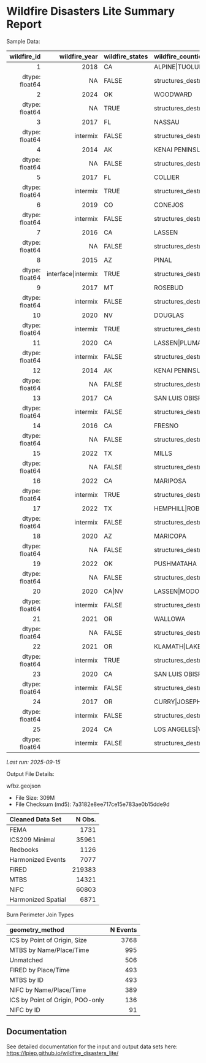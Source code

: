 # Wildfire Disasters Lite Summary Report


Sample Data:

| wildfire_id | wildfire_year | wildfire_states | wildfire_counties | wildfire_area | wildfire_complex | wildfire_complex_names | wildfire_total_fatalities | wildfire_max_civil_fatalities | wildfire_civil_fatalities | wildfire_civil_injuries | wildfire_total_injuries | wildfire_civil_evacuation | wildfire_total_evacuation | wildfire_struct_destroyed | wildfire_struct_threatened | wildfire_cost | wildfire_community_intersect | wildfire_max_pop_den | wildfire_buffered_avg_pop_den | wildfire_wui | wildfire_fema_dec | wildfire_disaster_criteria_met | wildfire_ignition_date | wildfire_containment_date | wildfire_ignition_date_max | wildfire_containment_date_max | wildfire_fema_dec_date | wildfire_poo_lat | wildfire_poo_lon | geometry_src | geometry_method | redbook_id | ics_id | fired_id | mtbs_id | fema_id |
|---:|---:|:---|:---|---:|:---|:---|---:|---:|---:|---:|---:|---:|---:|---:|---:|---:|:---|---:|:---|:---|:---|:---|:---|:---|:---|:---|:---|---:|---:|:---|:---|:---|:---|:---|:---|:---|
| 1 | 2018 | CA | ALPINE\|TUOLUMNE | 146.200893 | FALSE | DONNELL | NA | NA | NA | 0 | 6 | NA | NA | 135 | NA | NA | TRUE | 610.2583 | 0 0.074335 |  |  |  |  |  |  |  |  |  |  |  |  |  |  |  |  |  |
| dtype: float64 | NA | FALSE | structures_destroyed | 2018-08-01 | 2018-10-31 | 2018-08-01 | 2018-10-31 | NA | 38.34877 | -119.92940 | MTBS | MTBS by ID | 801 | 2018_001702_DONNELL | NA | CA3834911992920180801 | NA |  |  |  |  |  |  |  |  |  |  |  |  |  |  |  |  |  |  |  |
| 2 | 2024 | OK | WOODWARD | 19.105698 | FALSE | 57 | NA | NA | NA | 0 | 2 | NA | NA | 1 | 1720 | NA | TRUE | 3383.0684 | 0 4.128573 |  |  |  |  |  |  |  |  |  |  |  |  |  |  |  |  |  |
| dtype: float64 | NA | TRUE | structures_destroyed\|fema_fmag_declaration | 2024-04-06 | 2024-04-12 | 2024-04-06 | 2024-04-12 | 2024-04-06 | 36.19250 | -99.50333 | MTBS | MTBS by ID | NA | 2024_240450_57 | NA | OK3619309950320240406 | FM-5491-OK |  |  |  |  |  |  |  |  |  |  |  |  |  |  |  |  |  |  |  |
| 3 | 2017 | FL | NASSAU | 2.921101 | FALSE | GARFIELD RD | NA | NA | NA | NA | NA | NA | NA | 19 | NA | NA | TRUE | 830.2966 | 0 5.473117 |  |  |  |  |  |  |  |  |  |  |  |  |  |  |  |  |  |
| dtype: float64 | intermix | FALSE | structures_destroyed | 2017-03-22 | NA | 2017-03-22 | NA | NA | 30.42750 | -82.02333 | MTBS | MTBS by ID | NA | 2017_070202_GARFIELD ROAD | NA | FL3042808202320170322 | NA |  |  |  |  |  |  |  |  |  |  |  |  |  |  |  |  |  |  |  |
| 4 | 2014 | AK | KENAI PENINSULA | 6.714350 | FALSE | TYONEK | NA | NA | NA | NA | NA | NA | NA | 5 | 0 | 4.00e+06 | TRUE | 1612.9251 | 0 0.056244 |  |  |  |  |  |  |  |  |  |  |  |  |  |  |  |  |  |
| dtype: float64 | NA | FALSE | structures_destroyed | 2014-05-19 | NA | 2014-05-19 | NA | NA | 61.09932 | -151.12863 | MTBS | MTBS by ID | NA | 2014_401138_TYONEK | NA | AK6109915112920140519 | NA |  |  |  |  |  |  |  |  |  |  |  |  |  |  |  |  |  |  |  |
| 5 | 2017 | FL | COLLIER | 26.204585 | FALSE | 30TH AVE | NA | NA | NA | 1 | 1 | 7000 | 7000 | 4 | 0 | 0.00e+00 | TRUE | 21915.9193 | 0 116.334668 |  |  |  |  |  |  |  |  |  |  |  |  |  |  |  |  |  |
| dtype: float64 | intermix | TRUE | structures_destroyed\|fema_fmag_declaration | 2017-04-20 | 2017-06-05 | 2017-04-20 | 2017-06-05 | 2017-04-21 | 44.39167 | -115.51306 | MTBS | MTBS by ID | NA | 2017_170178_30TH AVE | NA | FL2618808154420170420 | FM-5178-FL |  |  |  |  |  |  |  |  |  |  |  |  |  |  |  |  |  |  |  |
| 6 | 2019 | CO | CONEJOS | 9.151442 | FALSE | G18 | NA | NA | NA | NA | NA | 50 | 50 | 4 | NA | NA | TRUE | 1706.2723 | 0 2.737135 |  |  |  |  |  |  |  |  |  |  |  |  |  |  |  |  |  |
| dtype: float64 | intermix | FALSE | structures_destroyed | 2019-10-27 | NA | 2019-10-27 | NA | NA | 37.08167 | -105.94222 | MTBS | MTBS by ID | NA | 2019_1713_G18 | NA | CO3708210594220191027 | NA |  |  |  |  |  |  |  |  |  |  |  |  |  |  |  |  |  |  |  |
| 7 | 2016 | CA | LASSEN | 11.433032 | FALSE | WILLARD | NA | NA | NA | NA | NA | NA | NA | 7 | NA | NA | TRUE | 17393.0849 | 0 8.870697 |  |  |  |  |  |  |  |  |  |  |  |  |  |  |  |  |  |
| dtype: float64 | NA | FALSE | structures_destroyed | 2016-09-11 | 2016-10-12 | 2016-09-11 | 2016-10-12 | NA | 40.41444 | -120.73667 | MTBS | MTBS by ID | 568 | 2016_004695_WILLARD | NA | CA4036812080220160911 | NA |  |  |  |  |  |  |  |  |  |  |  |  |  |  |  |  |  |  |  |
| 8 | 2015 | AZ | PINAL | 6.250412 | FALSE | KEARNY RIV | NA | NA | NA | NA | NA | NA | NA | 3 | 50 | NA | TRUE | 3026.4345 | 0 1.629369 |  |  |  |  |  |  |  |  |  |  |  |  |  |  |  |  |  |
| dtype: float64 | interface\|intermix | TRUE | structures_destroyed\|fema_fmag_declaration | 2015-06-17 | 2015-06-27 | 2015-06-17 | 2015-06-27 | 2015-06-17 | 33.05300 | -110.91400 | MTBS | MTBS by ID | NA | 2015_003786_KEARNY RIVER | NA | AZ3305311091420150617 | FM-5086-AZ |  |  |  |  |  |  |  |  |  |  |  |  |  |  |  |  |  |  |  |
| 9 | 2017 | MT | ROSEBUD | 6.634805 | FALSE | TURTLE | NA | NA | NA | NA | NA | NA | NA | 2 | 0 | NA | TRUE | 1436.6690 | 0 0.536266 |  |  |  |  |  |  |  |  |  |  |  |  |  |  |  |  |  |
| dtype: float64 | intermix | FALSE | structures_destroyed | 2017-07-16 | NA | 2017-07-16 | NA | NA | 45.57056 | -106.33139 | MTBS | MTBS by ID | NA | 2017_017-35_TURTLE | NA | MT4557110633120170716 | NA |  |  |  |  |  |  |  |  |  |  |  |  |  |  |  |  |  |  |  |
| 10 | 2020 | NV | DOUGLAS | 75.963891 | FALSE | NUMBERS | NA | NA | NA | 0 | 2 | 50 | 50 | 40 | NA | NA | TRUE | 1361.8416 | 0 3.101947 |  |  |  |  |  |  |  |  |  |  |  |  |  |  |  |  |  |
| dtype: float64 | intermix | TRUE | structures_destroyed\|fema_fmag_declaration | 2020-07-06 | 2020-07-11 | 2020-07-07 | 2020-07-11 | 2020-07-07 | 38.84333 | -119.63861 | MTBS | MTBS by ID | NA | 2020_030406_NUMBERS | NA | NV3884311963920200707 | FM-5319-NV |  |  |  |  |  |  |  |  |  |  |  |  |  |  |  |  |  |  |  |
| 11 | 2020 | CA | LASSEN\|PLUMAS\|SIERRA | 183.863534 | FALSE | LOYALTON | NA | NA | NA | NA | NA | 0 | 0 | 35 | NA | NA | TRUE | 35103.2479 | 0 25.641512 |  |  |  |  |  |  |  |  |  |  |  |  |  |  |  |  |  |
| dtype: float64 | intermix | FALSE | structures_destroyed | 2020-08-14 | 2020-08-30 | 2020-08-14 | 2020-08-30 | NA | 39.68143 | -120.17130 | MTBS | MTBS by ID | 960 | 2020_001600_LOYALTON | NA | CA3968112017120200814 | NA |  |  |  |  |  |  |  |  |  |  |  |  |  |  |  |  |  |  |  |
| 12 | 2014 | AK | KENAI PENINSULA | 779.853002 | FALSE | FUNNY RIV | NA | NA | NA | 0 | 4 | NA | NA | 4 | 0 | 1.30e+07 | TRUE | 12981.8287 | 0 3.194937 |  |  |  |  |  |  |  |  |  |  |  |  |  |  |  |  |  |
| dtype: float64 | NA | FALSE | structures_destroyed | 2014-05-19 | NA | 2014-05-20 | NA | NA | 60.43945 | -150.96188 | MTBS | MTBS by ID | NA | 2014_403140_FUNNY RIVER | NA | AK6043915096220140520 | NA |  |  |  |  |  |  |  |  |  |  |  |  |  |  |  |  |  |  |  |
| 13 | 2017 | CA | SAN LUIS OBISPO\|SANTA BARBARA | 118.405687 | FALSE | ALAMO | 0 | 0 | 0 | NA | NA | NA | NA | 14 | 0 | 2.00e+07 | TRUE | 21529.8905 | 0 41.649703 |  |  |  |  |  |  |  |  |  |  |  |  |  |  |  |  |  |
| dtype: float64 | intermix | FALSE | structures_destroyed | 2017-07-06 | 2017-07-18 | 2017-07-06 | 2017-07-18 | NA | 30.57444 | -82.32333 | MTBS | MTBS by ID | 632 | 2017_007624_ALAMO | NA | CA3502012029920170706 | NA |  |  |  |  |  |  |  |  |  |  |  |  |  |  |  |  |  |  |  |
| 14 | 2016 | CA | FRESNO | 27.726980 | FALSE | MINERAL | NA | NA | NA | NA | NA | NA | NA | 1 | NA | NA | TRUE | 6719.9704 | 0 4.609312 |  |  |  |  |  |  |  |  |  |  |  |  |  |  |  |  |  |
| dtype: float64 | NA | FALSE | structures_destroyed | 2016-08-09 | NA | 2016-08-09 | NA | NA | 36.08889 | -120.52167 | MTBS | MTBS by ID | NA | 2016_011358_MINERAL | NA | CA3608912052220160809 | NA |  |  |  |  |  |  |  |  |  |  |  |  |  |  |  |  |  |  |  |
| 15 | 2022 | TX | MILLS | 13.360132 | FALSE | 3 OAKS | NA | NA | NA | NA | NA | NA | NA | 3 | NA | NA | TRUE | 1674.7811 | 0 1.335844 |  |  |  |  |  |  |  |  |  |  |  |  |  |  |  |  |  |
| dtype: float64 | NA | FALSE | structures_destroyed | 2022-03-14 | NA | 2022-03-14 | NA | NA | 31.38765 | -98.36158 | MTBS | MTBS by ID | NA | 2022_221627_3 OAKS | NA | TX3138809836220220314 | NA |  |  |  |  |  |  |  |  |  |  |  |  |  |  |  |  |  |  |  |
| 16 | 2022 | CA | MARIPOSA | 78.495953 | FALSE | OAK | NA | NA | NA | NA | NA | NA | NA | 194 | NA | NA | TRUE | 2854.8085 | 0 4.25225 |  |  |  |  |  |  |  |  |  |  |  |  |  |  |  |  |  |
| dtype: float64 | intermix | TRUE | structures_destroyed\|fema_fmag_declaration | 2022-07-22 | 2022-09-02 | 2022-07-22 | 2022-09-02 | 2022-07-23 | 37.54871 | -119.92077 | MTBS | MTBS by ID | 1073 | 2022_016149_OAK | NA | CA3754911992120220722 | FM-5445-CA |  |  |  |  |  |  |  |  |  |  |  |  |  |  |  |  |  |  |  |
| 17 | 2022 | TX | HEMPHILL\|ROBERTS | 152.386230 | FALSE | CANADIAN RIV BTM | NA | NA | NA | NA | NA | NA | NA | 20 | 127 | 0.00e+00 | TRUE | 2687.8431 | 0 0.941322 |  |  |  |  |  |  |  |  |  |  |  |  |  |  |  |  |  |
| dtype: float64 | intermix | FALSE | structures_destroyed | 2022-03-29 | NA | 2022-03-29 | NA | NA | 35.74500 | -100.54300 | MTBS | MTBS by ID | NA | 2022_222207_CANADIAN RIVER BOTTOM | NA | TX3574610054320220329 | NA |  |  |  |  |  |  |  |  |  |  |  |  |  |  |  |  |  |  |  |
| 18 | 2020 | AZ | MARICOPA | 54.115531 | FALSE | SEARS | NA | NA | NA | NA | NA | 50 | 50 | 9 | NA | 2.00e+06 | TRUE | 3571.1882 | 0 14.285993 |  |  |  |  |  |  |  |  |  |  |  |  |  |  |  |  |  |
| dtype: float64 | NA | FALSE | structures_destroyed | 2020-09-25 | NA | 2020-09-25 | NA | NA | 33.88522 | -111.81590 | MTBS | MTBS by ID | NA | 2020_002852_SEARS | NA | AZ3388511181620200925 | NA |  |  |  |  |  |  |  |  |  |  |  |  |  |  |  |  |  |  |  |
| 19 | 2022 | OK | PUSHMATAHA | 12.053531 | FALSE | KERNS RNCH | NA | NA | NA | 1 | 1 | NA | NA | 10 | 3 | NA | TRUE | 804.0258 | 0 0.872314 |  |  |  |  |  |  |  |  |  |  |  |  |  |  |  |  |  |
| dtype: float64 | NA | FALSE | structures_destroyed | 2022-09-26 | NA | 2022-09-26 | NA | NA | 34.32833 | -95.15111 | MTBS | MTBS by ID | NA | 2022_221181_KERNS RANCH FIRE | NA | OK3432809515120220926 | NA |  |  |  |  |  |  |  |  |  |  |  |  |  |  |  |  |  |  |  |
| 20 | 2020 | CA\|NV | LASSEN\|MODOC\|WASHOE | 339.579780 | FALSE | W-5 COLD SPGS | NA | NA | NA | 0 | 2 | NA | NA | 1 | 0 | 1.15e+07 | TRUE | 572.9274 | 0 0.042798 |  |  |  |  |  |  |  |  |  |  |  |  |  |  |  |  |  |
| dtype: float64 | intermix | FALSE | structures_destroyed | 2020-08-18 | NA | 2020-08-18 | NA | NA | 41.02865 | -120.28133 | MTBS | MTBS by ID | NA | 2020_004727_W-5 COLD SPRINGS | NA | CA4102912028120200818 | NA |  |  |  |  |  |  |  |  |  |  |  |  |  |  |  |  |  |  |  |
| 21 | 2021 | OR | WALLOWA | 93.276191 | FALSE | ELBOW CRK | NA | NA | NA | 0 | 8 | 30 | 30 | 4 | 0 | NA | TRUE | 372.1843 | 0 0.049134 |  |  |  |  |  |  |  |  |  |  |  |  |  |  |  |  |  |
| dtype: float64 | NA | FALSE | structures_destroyed | 2021-07-15 | NA | 2021-07-15 | NA | NA | 45.86778 | -117.63028 | MTBS | MTBS by ID | NA | 2021_745_ELBOW CREEK | NA | OR4586811763020210715 | NA |  |  |  |  |  |  |  |  |  |  |  |  |  |  |  |  |  |  |  |
| 22 | 2021 | OR | KLAMATH\|LAKE | 1670.562733 | FALSE | BOOTLEG | NA | NA | NA | 0 | 20 | 236 | 236 | 247 | 0 | 1.10e+08 | TRUE | 565.3223 | 0 0.196424 |  |  |  |  |  |  |  |  |  |  |  |  |  |  |  |  |  |
| dtype: float64 | intermix | TRUE | structures_destroyed\|fema_fmag_declaration | 2021-07-06 | 2021-08-15 | 2021-07-06 | 2021-08-15 | 2021-07-10 | 42.61591 | -121.42090 | MTBS | MTBS by ID | NA | 2021_210321_BOOTLEG | NA | OR4261612142120210706 | FM-5396-OR |  |  |  |  |  |  |  |  |  |  |  |  |  |  |  |  |  |  |  |
| 23 | 2020 | CA | SAN LUIS OBISPO | 8.256832 | FALSE | POND | NA | NA | NA | NA | NA | 411 | 411 | 4 | 200 | 8.00e+06 | TRUE | 11818.0855 | 0 6.61884 |  |  |  |  |  |  |  |  |  |  |  |  |  |  |  |  |  |
| dtype: float64 | intermix | FALSE | structures_destroyed | 2020-08-01 | 2020-08-09 | 2020-08-01 | 2020-08-09 | NA | 35.41634 | -120.45571 | MTBS | MTBS by ID | 909 | 2020_009866_POND | NA | CA3541612045620200801 | NA |  |  |  |  |  |  |  |  |  |  |  |  |  |  |  |  |  |  |  |
| 24 | 2017 | OR | CURRY\|JOSEPHINE | 787.395247 | FALSE | CHETCO BAR | NA | NA | NA | 0 | 5 | 5122 | 5122 | 24 | 0 | 7.20e+07 | TRUE | 4660.8501 | 0 3.191236 |  |  |  |  |  |  |  |  |  |  |  |  |  |  |  |  |  |
| dtype: float64 | intermix | FALSE | structures_destroyed | 2017-07-12 | NA | 2017-07-12 | NA | NA | 42.29667 | -123.95361 | MTBS | MTBS by ID | NA | 2017_000326_CHETCO BAR | NA | OR4229712395420170712 | NA |  |  |  |  |  |  |  |  |  |  |  |  |  |  |  |  |  |  |  |
| 25 | 2024 | CA | LOS ANGELES\|VENTURA | 64.079217 | FALSE | POST | NA | NA | NA | 1 | 1 | 1200 | 1200 | 2 | 10 | 2.00e+07 | TRUE | 3751.2883 | 0 2.094244 |  |  |  |  |  |  |  |  |  |  |  |  |  |  |  |  |  |
| dtype: float64 | intermix | FALSE | structures_destroyed | 2024-06-15 | NA | 2024-06-15 | NA | NA | 34.80285 | -118.87760 | MTBS | MTBS by ID | NA | 2024_205253_POST | NA | CA3480311887820240615 | NA |  |  |  |  |  |  |  |  |  |  |  |  |  |  |  |  |  |  |  |

*Last run: 2025-09-15*

Output File Details:

wfbz.geojson

- File Size: 309M
- File Checksum (md5): 7a3182e8ee717ce15e783ae0b15dde9d

| Cleaned Data Set   | N Obs. |
|:-------------------|-------:|
| FEMA               |   1731 |
| ICS209 Minimal     |  35961 |
| Redbooks           |   1126 |
| Harmonized Events  |   7077 |
| FIRED              | 219383 |
| MTBS               |  14321 |
| NIFC               |  60803 |
| Harmonized Spatial |   6871 |

Burn Perimeter Join Types

| geometry_method                  | N Events |
|:---------------------------------|---------:|
| ICS by Point of Origin, Size     |     3768 |
| MTBS by Name/Place/Time          |      995 |
| Unmatched                        |      506 |
| FIRED by Place/Time              |      493 |
| MTBS by ID                       |      493 |
| NIFC by Name/Place/Time          |      389 |
| ICS by Point of Origin, POO-only |      136 |
| NIFC by ID                       |       91 |

## Documentation

See detailed documentation for the input and output data sets here:
<https://lpiep.github.io/wildfire_disasters_lite/>

